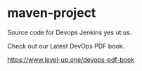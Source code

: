 # maven-project
Source code for Devops Jenkins yes ut us.

Check out our Latest DevOps PDF book.

https://www.level-up.one/devops-pdf-book

